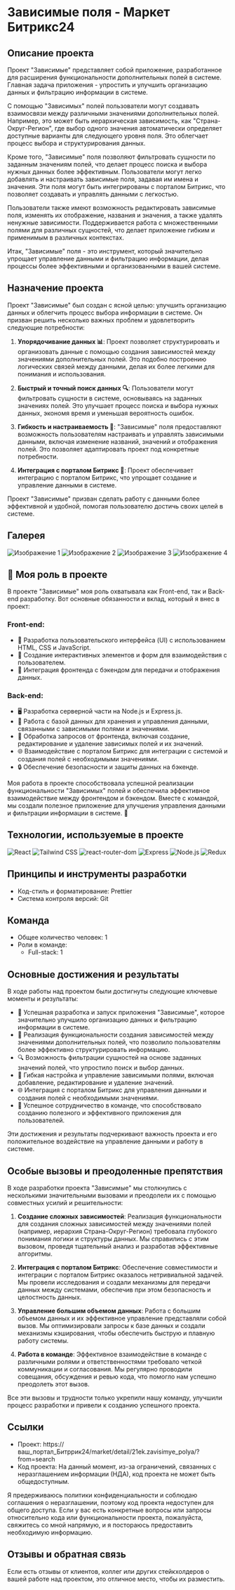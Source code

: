 # Зависимые поля - Маркет Битрикс24

## Описание проекта
Проект "Зависимые" представляет собой приложение, разработанное для расширения функциональности дополнительных полей в системе. Главная задача приложения - упростить и улучшить организацию данных и фильтрацию информации в системе.

С помощью "Зависимых" полей пользователи могут создавать взаимосвязи между различными значениями дополнительных полей. Например, это может быть иерархическая зависимость, как "Страна-Округ-Регион", где выбор одного значения автоматически определяет доступные варианты для следующего уровня поля. Это облегчает процесс выбора и структурирования данных.

Кроме того, "Зависимые" поля позволяют фильтровать сущности по заданным значениям полей, что делает процесс поиска и выбора нужных данных более эффективным. Пользователи могут легко добавлять и настраивать зависимые поля, задавая им имена и значения. Эти поля могут быть интегрированы с порталом Битрикс, что позволяет создавать и управлять данными с легкостью.

Пользователи также имеют возможность редактировать зависимые поля, изменять их отображение, названия и значения, а также удалять ненужные зависимости. Поддерживается работа с множественными полями для различных сущностей, что делает приложение гибким и применимым в различных контекстах.

Итак, "Зависимые" поля - это инструмент, который значительно упрощает управление данными и фильтрацию информации, делая процессы более эффективными и организованными в вашей системе.

## Назначение проекта
Проект "Зависимые" был создан с ясной целью: улучшить организацию данных и облегчить процесс выбора информации в системе. Он призван решить несколько важных проблем и удовлетворить следующие потребности:

1. **Упорядочивание данных 📊**: Проект позволяет структурировать и организовать данные с помощью создания зависимостей между значениями дополнительных полей. Это подобно построению логических связей между данными, делая их более легкими для понимания и использования.

2. **Быстрый и точный поиск данных 🔍**: Пользователи могут фильтровать сущности в системе, основываясь на заданных значениях полей. Это улучшает процесс поиска и выбора нужных данных, экономя время и уменьшая вероятность ошибок.

3. **Гибкость и настраиваемость 🧩**: "Зависимые" поля предоставляют возможность пользователям настраивать и управлять зависимыми данными, включая изменение названий, значений и отображения полей. Это позволяет адаптировать проект под конкретные потребности.

4. **Интеграция с порталом Битрикс 🚀**: Проект обеспечивает интеграцию с порталом Битрикс, что упрощает создание и управление данными в системе. 

Проект "Зависимые" призван сделать работу с данными более эффективной и удобной, помогая пользователю достичь своих целей в системе.

## Галерея

![Изображение 1](https://github.com/BrepeX/depended-fields-app/blob/main/screen%203.png)
![Изображение 2](https://github.com/BrepeX/depended-fields-app/blob/main/screen%201.png)
![Изображение 3](https://github.com/BrepeX/depended-fields-app/blob/main/screen%202.png)
![Изображение 4](https://github.com/BrepeX/depended-fields-app/blob/main/screen%204.png)

## 🚀 Моя роль в проекте

В проекте "Зависимые" моя роль охватывала как Front-end, так и Back-end разработку. Вот основные обязанности и вклад, который я внес в проект:

### Front-end:
- 🎨 Разработка пользовательского интерфейса (UI) с использованием HTML, CSS и JavaScript.
- 📲 Создание интерактивных элементов и форм для взаимодействия с пользователем.
- 🔗 Интеграция фронтенда с бэкендом для передачи и отображения данных.

### Back-end:
- 🖥️ Разработка серверной части на Node.js и Express.js.
- 💾 Работа с базой данных для хранения и управления данными, связанными с зависимыми полями и значениями.
- 📡 Обработка запросов от фронтенда, включая создание, редактирование и удаление зависимых полей и их значений.
- 🌐 Взаимодействие с порталом Битрикс для интеграции с системой и создания полей с необходимыми значениями.
- 🔒 Обеспечение безопасности и защиты данных на бэкенде.

Моя работа в проекте способствовала успешной реализации функциональности "Зависимых" полей и обеспечила эффективное взаимодействие между фронтендом и бэкендом. Вместе с командой, мы создали полезное приложение для улучшения управления данными и фильтрации информации в системе. 🙌


## Технологии, используемые в проекте

<div align="left">
  
![React](https://img.shields.io/badge/-React-%23282C34?style=for-the-badge&logo=react)
![Tailwind CSS](https://img.shields.io/badge/-Tailwind%20CSS-%2338B2AC?style=for-the-badge&logo=tailwind-css)
![react-router-dom](https://img.shields.io/badge/-React%20Router-%2361DAFB?style=for-the-badge)
![Express](https://img.shields.io/badge/-Express.js-%23000000?style=for-the-badge&logo=express)
![Node.js](https://img.shields.io/badge/-Node.js-%23339933?style=for-the-badge&logo=node.js)
![Redux](https://img.shields.io/badge/-Redux-%23764ABC?style=for-the-badge&logo=redux)

</div>



## Принципы и инструменты разработки
- Код-стиль и форматирование: Prettier
- Система контроля версий: Git


## Команда
- Общее количество человек: 1
- Роли в команде:
  - Full-stack: 1

## Основные достижения и результаты

В ходе работы над проектом были достигнуты следующие ключевые моменты и результаты:

- 🚀 Успешная разработка и запуск приложения "Зависимые", которое значительно улучшило организацию данных и фильтрацию информации в системе.
- 🎯 Реализация функциональности создания зависимостей между значениями дополнительных полей, что позволило пользователям более эффективно структурировать информацию.
- 🔍 Возможность фильтрации сущностей на основе заданных значений полей, что упростило поиск и выбор данных.
- 🧩 Гибкая настройка и управление зависимыми полями, включая добавление, редактирование и удаление значений.
- 🌐 Интеграция с порталом Битрикс для управления данными и создания полей с необходимыми значениями.
- 🙌 Успешное сотрудничество в команде, что способствовало созданию полезного и эффективного приложения для пользователей.

Эти достижения и результаты подчеркивают важность проекта и его положительное воздействие на управление данными и работу в системе.

## Особые вызовы и преодоленные препятствия

В ходе разработки проекта "Зависимые" мы столкнулись с несколькими значительными вызовами и преодолели их с помощью совместных усилий и решительности:

1. **Создание сложных зависимостей**: Реализация функциональности для создания сложных зависимостей между значениями полей (например, иерархия Страна-Округ-Регион) требовала глубокого понимания логики и структуры данных. Мы справились с этим вызовом, проведя тщательный анализ и разработав эффективные алгоритмы.

2. **Интеграция с порталом Битрикс**: Обеспечение совместимости и интеграции с порталом Битрикс оказалось нетривиальной задачей. Мы провели исследования и создали механизмы для передачи данных между системами, обеспечив при этом безопасность и целостность данных.

3. **Управление большим объемом данных**: Работа с большим объемом данных и их эффективное управление представляли собой вызов. Мы оптимизировали запросы к базе данных и создали механизмы кэширования, чтобы обеспечить быструю и плавную работу системы.

4. **Работа в команде**: Эффективное взаимодействие в команде с различными ролями и ответственностями требовало четкой коммуникации и согласования. Мы регулярно проводили совещания, обсуждения и ревью кода, что помогло нам успешно преодолеть этот вызов.

Все эти вызовы и трудности только укрепили нашу команду, улучшили процесс разработки и привели к созданию успешного проекта.


## Ссылки
- Проект: https://ваш_портал_Битррик24/market/detail/21ek.zavisimye_polya/?from=search
- Код проекта: На данный момент, из-за ограничений, связанных с неразглашением информации (НДА), код проекта не может быть общедоступным.

Я предерживаюсь политики конфиденциальности и соблюдаю соглашения о неразглашении, поэтому код проекта недоступен для общего доступа. Если у вас есть конкретные вопросы или запросы относительно кода или функциональности проекта, пожалуйста, свяжитесь со мной напрямую, и я постораюсь предоставить необходимую информацию.

## Отзывы и обратная связь
Если есть отзывы от клиентов, коллег или других стейкхолдеров о вашей работе над проектом, это отличное место, чтобы их разместить.

